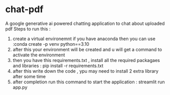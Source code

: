 # chat-pdf
A google generative ai powered chatting application to chat about uploaded pdf
Steps to run this :
1. create a virtual environemnt if you have anaconda then you can use :conda create -p venv python==3.10
2. after this your environment will be created and u will get a command to activate the environment
3. then you have this requirements.txt , install all the required packagaes and libraries : pip install -r requirements.txt
4. after this write down the code , ypu may need to install 2 extra library after some time 
5. after completion run this command to start the application : streamlit run app.py 